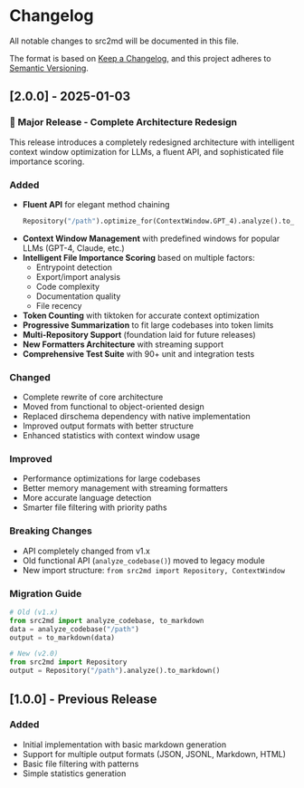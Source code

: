 # Changelog

All notable changes to src2md will be documented in this file.

The format is based on [Keep a Changelog](https://keepachangelog.com/en/1.0.0/),
and this project adheres to [Semantic Versioning](https://semver.org/spec/v2.0.0.html).

## [2.0.0] - 2025-01-03

### 🚀 Major Release - Complete Architecture Redesign

This release introduces a completely redesigned architecture with intelligent context window optimization for LLMs, a fluent API, and sophisticated file importance scoring.

### Added
- **Fluent API** for elegant method chaining
  ```python
  Repository("/path").optimize_for(ContextWindow.GPT_4).analyze().to_markdown()
  ```
- **Context Window Management** with predefined windows for popular LLMs (GPT-4, Claude, etc.)
- **Intelligent File Importance Scoring** based on multiple factors:
  - Entrypoint detection
  - Export/import analysis
  - Code complexity
  - Documentation quality
  - File recency
- **Token Counting** with tiktoken for accurate context optimization
- **Progressive Summarization** to fit large codebases into token limits
- **Multi-Repository Support** (foundation laid for future releases)
- **New Formatters Architecture** with streaming support
- **Comprehensive Test Suite** with 90+ unit and integration tests

### Changed
- Complete rewrite of core architecture
- Moved from functional to object-oriented design
- Replaced dirschema dependency with native implementation
- Improved output formats with better structure
- Enhanced statistics with context window usage

### Improved
- Performance optimizations for large codebases
- Better memory management with streaming formatters
- More accurate language detection
- Smarter file filtering with priority paths

### Breaking Changes
- API completely changed from v1.x
- Old functional API (`analyze_codebase()`) moved to legacy module
- New import structure: `from src2md import Repository, ContextWindow`

### Migration Guide
```python
# Old (v1.x)
from src2md import analyze_codebase, to_markdown
data = analyze_codebase("/path")
output = to_markdown(data)

# New (v2.0)
from src2md import Repository
output = Repository("/path").analyze().to_markdown()
```

## [1.0.0] - Previous Release

### Added
- Initial implementation with basic markdown generation
- Support for multiple output formats (JSON, JSONL, Markdown, HTML)
- Basic file filtering with patterns
- Simple statistics generation